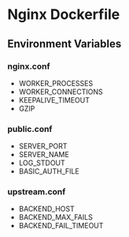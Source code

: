 
# Nginx Dockerfile

## Environment Variables

### nginx.conf
- WORKER_PROCESSES 
- WORKER_CONNECTIONS 
- KEEPALIVE_TIMEOUT 
- GZIP

### public.conf
- SERVER_PORT
- SERVER_NAME
- LOG_STDOUT
- BASIC_AUTH_FILE

### upstream.conf
- BACKEND_HOST
- BACKEND_MAX_FAILS
- BACKEND_FAIL_TIMEOUT